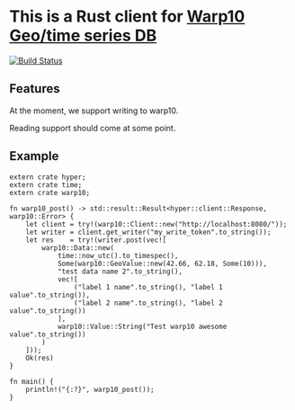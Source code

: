 # This is a Rust client for [Warp10 Geo/time series DB](http://www.warp10.io/)

[![Build Status](https://travis-ci.org/CleverCloud/warp10.rs.svg?branch=master)](https://travis-ci.org/CleverCloud/warp10.rs)

## Features

At the moment, we support writing to warp10.

Reading support should come at some point.

## Example

```
extern crate hyper;
extern crate time;
extern crate warp10;

fn warp10_post() -> std::result::Result<hyper::client::Response, warp10::Error> {
    let client = try!(warp10::Client::new("http://localhost:8080/"));
    let writer = client.get_writer("my_write_token".to_string());
    let res    = try!(writer.post(vec![
        warp10::Data::new(
            time::now_utc().to_timespec(),
            Some(warp10::GeoValue::new(42.66, 62.18, Some(10))),
            "test data name 2".to_string(),
            vec![
                ("label 1 name".to_string(), "label 1 value".to_string()),
                ("label 2 name".to_string(), "label 2 value".to_string())
            ],
            warp10::Value::String("Test warp10 awesome value".to_string())
        )
    ]));
    Ok(res)
}

fn main() {
    println!("{:?}", warp10_post());
}
```
